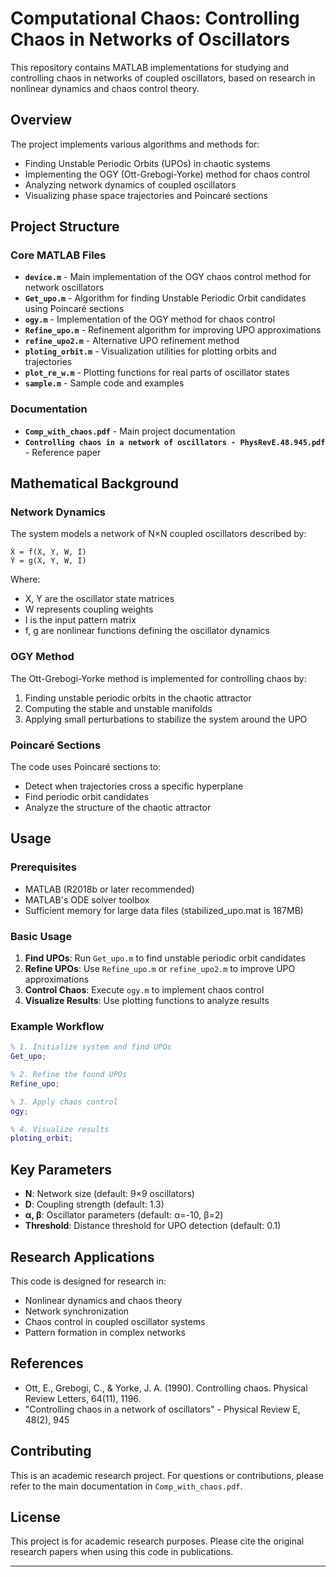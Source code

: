 # Computational Chaos: Controlling Chaos in Networks of Oscillators

This repository contains MATLAB implementations for studying and controlling chaos in networks of coupled oscillators, based on research in nonlinear dynamics and chaos control theory.

## Overview

The project implements various algorithms and methods for:
- Finding Unstable Periodic Orbits (UPOs) in chaotic systems
- Implementing the OGY (Ott-Grebogi-Yorke) method for chaos control
- Analyzing network dynamics of coupled oscillators
- Visualizing phase space trajectories and Poincaré sections

## Project Structure

### Core MATLAB Files

- **`device.m`** - Main implementation of the OGY chaos control method for network oscillators
- **`Get_upo.m`** - Algorithm for finding Unstable Periodic Orbit candidates using Poincaré sections
- **`ogy.m`** - Implementation of the OGY method for chaos control
- **`Refine_upo.m`** - Refinement algorithm for improving UPO approximations
- **`refine_upo2.m`** - Alternative UPO refinement method
- **`ploting_orbit.m`** - Visualization utilities for plotting orbits and trajectories
- **`plot_re_w.m`** - Plotting functions for real parts of oscillator states
- **`sample.m`** - Sample code and examples

### Documentation

- **`Comp_with_chaos.pdf`** - Main project documentation
- **`Controlling chaos in a network of oscillators - PhysRevE.48.945.pdf`** - Reference paper

## Mathematical Background

### Network Dynamics

The system models a network of N×N coupled oscillators described by:

```
Ẋ = f(X, Y, W, I)
Ẏ = g(X, Y, W, I)
```

Where:
- X, Y are the oscillator state matrices
- W represents coupling weights
- I is the input pattern matrix
- f, g are nonlinear functions defining the oscillator dynamics

### OGY Method

The Ott-Grebogi-Yorke method is implemented for controlling chaos by:
1. Finding unstable periodic orbits in the chaotic attractor
2. Computing the stable and unstable manifolds
3. Applying small perturbations to stabilize the system around the UPO

### Poincaré Sections

The code uses Poincaré sections to:
- Detect when trajectories cross a specific hyperplane
- Find periodic orbit candidates
- Analyze the structure of the chaotic attractor

## Usage

### Prerequisites

- MATLAB (R2018b or later recommended)
- MATLAB's ODE solver toolbox
- Sufficient memory for large data files (stabilized_upo.mat is 187MB)

### Basic Usage

1. **Find UPOs**: Run `Get_upo.m` to find unstable periodic orbit candidates
2. **Refine UPOs**: Use `Refine_upo.m` or `refine_upo2.m` to improve UPO approximations
3. **Control Chaos**: Execute `ogy.m` to implement chaos control
4. **Visualize Results**: Use plotting functions to analyze results

### Example Workflow

```matlab
% 1. Initialize system and find UPOs
Get_upo;

% 2. Refine the found UPOs
Refine_upo;

% 3. Apply chaos control
ogy;

% 4. Visualize results
ploting_orbit;
```

## Key Parameters

- **N**: Network size (default: 9×9 oscillators)
- **D**: Coupling strength (default: 1.3)
- **α, β**: Oscillator parameters (default: α=-10, β=2)
- **Threshold**: Distance threshold for UPO detection (default: 0.1)

## Research Applications

This code is designed for research in:
- Nonlinear dynamics and chaos theory
- Network synchronization
- Chaos control in coupled oscillator systems
- Pattern formation in complex networks

## References

- Ott, E., Grebogi, C., & Yorke, J. A. (1990). Controlling chaos. Physical Review Letters, 64(11), 1196.
- "Controlling chaos in a network of oscillators" - Physical Review E, 48(2), 945

## Contributing

This is an academic research project. For questions or contributions, please refer to the main documentation in `Comp_with_chaos.pdf`.

## License

This project is for academic research purposes. Please cite the original research papers when using this code in publications.

---
